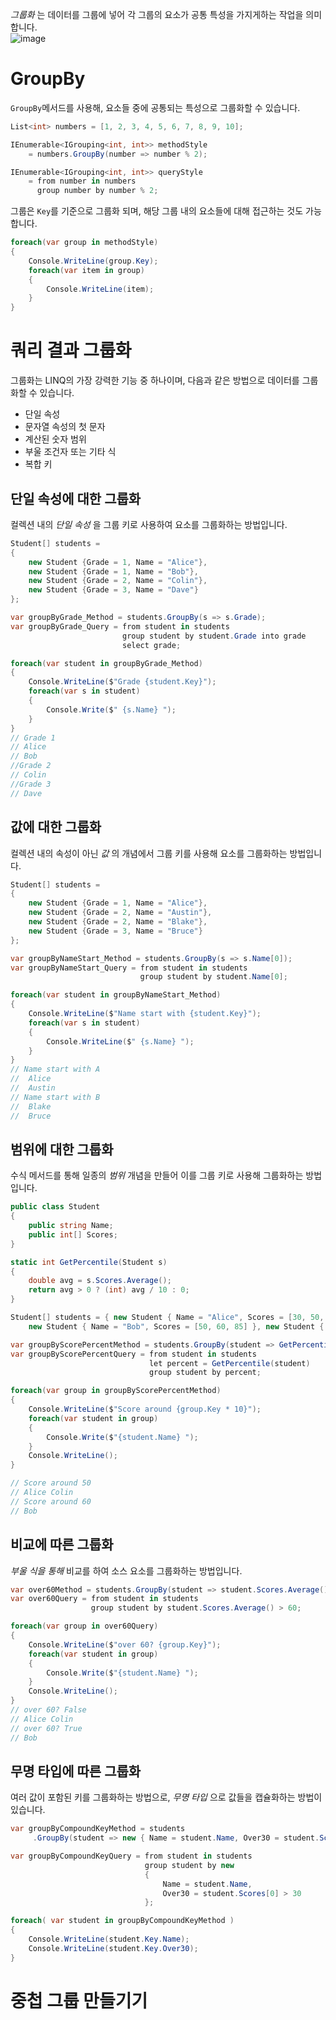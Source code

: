 _그룹화_ 는 데이터를 그룹에 넣어 각 그룹의 요소가 공통 특성을 가지게하는 작업을 의미합니다.   
![image](https://github.com/user-attachments/assets/4e90b3da-7c70-4acc-bbfa-d5341e5fe537)

# GroupBy
`GroupBy`메서드를 사용해, 요소들 중에 공통되는 특성으로 그룹화할 수 있습니다.  
```cs
List<int> numbers = [1, 2, 3, 4, 5, 6, 7, 8, 9, 10];

IEnumerable<IGrouping<int, int>> methodStyle
    = numbers.GroupBy(number => number % 2);

IEnumerable<IGrouping<int, int>> queryStyle
    = from number in numbers
      group number by number % 2;
```
그룹은 `Key`를 기준으로 그룹화 되며, 해당 그룹 내의 요소들에 대해 접근하는 것도 가능합니다.
```cs
foreach(var group in methodStyle)
{
    Console.WriteLine(group.Key);
    foreach(var item in group)
    {
        Console.WriteLine(item);
    }
}
```

# 쿼리 결과 그룹화
그룹화는 LINQ의 가장 강력한 기능 중 하나이며, 다음과 같은 방법으로 데이터를 그룹화할 수 있습니다.   
- 단일 속성
- 문자열 속성의 첫 문자
- 계산된 숫자 범위
- 부울 조건자 또는 기타 식
- 복합 키

## 단일 속성에 대한 그룹화
컬렉션 내의 _단일 속성_ 을 그룹 키로 사용하여 요소를 그룹화하는 방법입니다. 
```cs
Student[] students =
{
    new Student {Grade = 1, Name = "Alice"},
    new Student {Grade = 1, Name = "Bob"},
    new Student {Grade = 2, Name = "Colin"},
    new Student {Grade = 3, Name = "Dave"}
};

var groupByGrade_Method = students.GroupBy(s => s.Grade);
var groupByGrade_Query = from student in students
                         group student by student.Grade into grade
                         select grade;

foreach(var student in groupByGrade_Method)
{
    Console.WriteLine($"Grade {student.Key}");
    foreach(var s in student)
    {
        Console.Write($" {s.Name} ");
    }
}
// Grade 1
// Alice
// Bob
//Grade 2
// Colin
//Grade 3
// Dave
```

## 값에 대한 그룹화
컬렉션 내의 속성이 아닌 _값_ 의 개념에서 그룹 키를 사용해 요소를 그룹화하는 방법입니다. 
```cs
Student[] students =
{
    new Student {Grade = 1, Name = "Alice"},
    new Student {Grade = 2, Name = "Austin"},
    new Student {Grade = 2, Name = "Blake"},
    new Student {Grade = 3, Name = "Bruce"}
};

var groupByNameStart_Method = students.GroupBy(s => s.Name[0]);
var groupByNameStart_Query = from student in students
                             group student by student.Name[0];

foreach(var student in groupByNameStart_Method)
{
    Console.WriteLine($"Name start with {student.Key}");
    foreach(var s in student)
    {
        Console.WriteLine($" {s.Name} ");
    }
}
// Name start with A
//  Alice
//  Austin
// Name start with B
//  Blake
//  Bruce
```

## 범위에 대한 그룹화
수식 메서드를 통해 일종의 _범위_ 개념을 만들어 이를 그룹 키로 사용해 그룹화하는 방법입니다.
```cs
public class Student
{
    public string Name;
    public int[] Scores;
}

static int GetPercentile(Student s)
{
    double avg = s.Scores.Average();
    return avg > 0 ? (int) avg / 10 : 0;
}
```
```cs
Student[] students = { new Student { Name = "Alice", Scores = [30, 50, 70]},
    new Student { Name = "Bob", Scores = [50, 60, 85] }, new Student { Name = "Colin", Scores = [50, 30, 70] } };

var groupByScorePercentMethod = students.GroupBy(student => GetPercentile(student));
var groupByScorePercentQuery = from student in students
                               let percent = GetPercentile(student)
                               group student by percent;

foreach(var group in groupByScorePercentMethod)
{
    Console.WriteLine($"Score around {group.Key * 10}");
    foreach(var student in group)
    {
        Console.Write($"{student.Name} ");
    }
    Console.WriteLine();
}

// Score around 50
// Alice Colin
// Score around 60
// Bob
```

## 비교에 따른 그룹화
_부울 식을 통해_ 비교를 하여 소스 요소를 그룹화하는 방법입니다. 
```cs
var over60Method = students.GroupBy(student => student.Scores.Average() > 60);
var over60Query = from student in students
                  group student by student.Scores.Average() > 60;

foreach(var group in over60Query)
{
    Console.WriteLine($"over 60? {group.Key}");
    foreach(var student in group)
    {
        Console.Write($"{student.Name} "); 
    }
    Console.WriteLine();
}
// over 60? False
// Alice Colin
// over 60? True
// Bob
```

## 무명 타입에 따른 그룹화
여러 값이 포함된 키를 그룹화하는 방법으로, _무명 타입_ 으로 값들을 캡슐화하는 방법이 있습니다. 
```cs
var groupByCompoundKeyMethod = students
     .GroupBy(student => new { Name = student.Name, Over30 = student.Scores[0] > 30 });

var groupByCompoundKeyQuery = from student in students
                              group student by new
                              {
                                  Name = student.Name,
                                  Over30 = student.Scores[0] > 30
                              };

foreach( var student in groupByCompoundKeyMethod )
{
    Console.WriteLine(student.Key.Name);
    Console.WriteLine(student.Key.Over30);
}
```

# 중첩 그룹 만들기기
